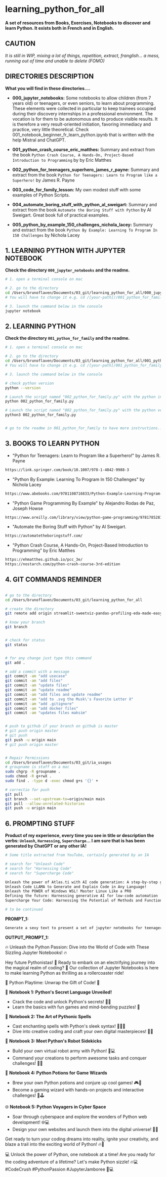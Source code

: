 # learning_python_for_all


**A set of resources from Books, Exercises, Notebooks to discover and learn Python. It exists both in French and in English.**


## CAUTION
*It is still in WIP, mixing a lot of things, repetition, extract, franglish... a mess, running out of time and unable to delete (FOMO)*


## DIRECTORIES DESCRIPTION

**What you will find in these directories....**

- **000_jupyter_notebooks:** Some notebooks to allow children (from 7 years old) or teenagers, or even seniors, to learn about programming. These elements were collected in particular to keep trainees occupied during their discovery internships in a professional environment. The vocation is for them to be autonomous and to produce visible results. It is therefore a very result-oriented initiation, favoring immediacy and practice, very little theoretical. Check 001_notebook_beginner_fr_learn_python.ipynb that is written with the help Mistral and ChatGPT.

- **001_python_crash_course_eric_matthes:** Summary and extract from the book `Python Crash Course, A Hands-On, Project-Based Introduction to Programming` by by Eric Matthes


- **002_python_for_teenagers_superhero_james_r_payne:** Summary and extract from the book `Python for Teenagers: Learn to Program like a Superhero!` by James R. Payne

- **003_code_for_family_lesson:** My own modest stuff with some examples of Python Scripts.

- **004_automate_boring_stuff_with_python_al_sweigart:** Summary and extract from the book `Automate the Boring Stuff with Python` by Al Sweigart. Great book full of practical examples.

- **005_python_by_example_150_challenges_nichola_lacey:** Summary and extract from the book `Python By Example: Learning To Program In 150 Challenges` by Nichola Lacey


## 1. LEARNING PYTHON WITH JUPYTER NOTEBOOK
**Check the directory `000_jupyter_notebooks` and the readme.**


```bash
# 1. open a terminal console on mac

# 2. go to the directory
cd /Users/brunoflaven/Documents/03_git/learning_python_for_all/000_jupyter_notebooks
# You will have to change it e.g. cd /[your-path]//001_python_for_family/

# 3. launch the command below in the console 
jupyter notebook

```

## 2. LEARNING PYTHON

**Check the directory `001_python_for_family` and the readme.**

```bash
# 1. open a terminal console on mac

# 2. go to the directory
cd /Users/brunoflaven/Documents/03_git/learning_python_for_all/001_python_for_family
# You will have to change it e.g. cd /[your-path]/001_python_for_family/

# 3. launch the command below in the console 

# check python version
python --version

# Launch the script named "002_python_for_family.py" with the python installed by default
python 002_python_for_family.py

# Launch the script named "002_python_for_family.py" with the python version 3 is installed (old mac)
python3 002_python_for_family.py


# go to the readme in 001_python_for_family to have more instructions...

```

## 3. BOOKS TO LEARN PYTHON

- "Python for Teenagers: Learn to Program like a Superhero!" by James R. Payne
```bash
https://link.springer.com/book/10.1007/978-1-4842-9988-3
```

- "Python By Example: Learning To Program In 150 Challenges" by Nichola Lacey
```bash
https://www.abebooks.com/9781108716833/Python-Example-Learning-Program-150-1108716830/plp
```


- "Python Game Programming By Example" by Alejandro Rodas de Paz, Joseph Howse

```bash
https://www.oreilly.com/library/view/python-game-programming/9781785281532/
```


- "Automate the Boring Stuff with Python" by Al Sweigart. 
```bash
https://automatetheboringstuff.com/
```



- "Python Crash Course, A Hands-On, Project-Based Introduction to Programming" by Eric Matthes

```bash
https://ehmatthes.github.io/pcc_3e/
https://nostarch.com/python-crash-course-3rd-edition
```



## 4. GIT COMMANDS REMINDER

```bash

# go to the directory
cd /Users/brunoflaven/Documents/03_git/learning_python_for_all

# create the directory
git remote add origin streamlit-sweetviz-pandas-profiling-eda-made-easy

# know your branch
git branch


# check for status
git status


# for any change just type this command
git add .

# add a commit with a message
git commit -am "add usecase"
git commit -am "add files"
git commit -am "update files"
git commit -am "update readme"
git commit -am "add files and update readme"
git commit -am "add to .svg the Musk\'s Favorite Letter X"
git commit -am "add .gitignore"
git commit -am "add docker files"
git commit -am "updates files maksim"


# push to github if your branch on github is master
# git push origin master
# git push
git push -u origin main
# git push origin master


# Repair Permissions
cd /Users/brunoflaven/Documents/03_git/ia_usages
# groupname is staff on a mac
sudo chgrp -R groupname .
sudo chmod -R g+rwX .
sudo find . -type d -exec chmod g+s '{}' +

# correctio for push
git pull
git branch --set-upstream-to=origin/main main
git pull --allow-unrelated-histories
git push -u origin main

```

## 6. PROMPTING STUFF


**Product of my experience, every time you see in title or description the verbs: `Unleash`, `Harnessing`, `Supercharge`... I am sure that is has been generated by ChatGPT or any other IA!**

```bash
# Some title extracted from YouTube, certainly generated by an IA

# search for "Unleash Code"
# search for "Harnessing Code"
# search for "Supercharge Code"

Unleash the power of Atlas.ti with AI code generation: A step-by-step guide
Unleash Code LLAMA to Generate and Explain Code in Any Language!
Unleash the POWER of Windows WSL! Master Linux Like a PRO
Defining the future: Harnessing generative AI for low-code automation
Supercharge Your Code: Harnessing the Potential of Methods and Functions

# to be continued

```

**PROMPT_1:**

```bash
Generate a sexy text to present a set of jupyter notebooks for teenagers and kids on how to start learning Python`
```
**OUTPUT_PROMPT_1:**

🔥 Unleash the Python Passion: Dive into the World of Code with These Sizzling Jupyter Notebooks! 🔥

Hey future Pythonistas! 🚀 Ready to embark on an electrifying journey into the magical realm of coding? 🌟 Our collection of Jupyter Notebooks is here to make learning Python as thrilling as a rollercoaster ride!

🎉 Python Playtime: Unwrap the Gift of Code! 🎉

🚀 **Notebook 1: Python's Secret Language Unveiled!**
   - Crack the code and unlock Python's secrets! 🕵️‍♂️
   - Learn the basics with fun games and mind-bending puzzles! 🧩

🌈 **Notebook 2: The Art of Pythonic Spells**
   - Cast enchanting spells with Python's sleek syntax! 🧙‍♂️✨
   - Dive into creative coding and craft your own digital masterpieces! 🎨🚀

🤖 **Notebook 3: Meet Python's Robot Sidekicks**
   - Build your own virtual robot army with Python! 🤖💻
   - Command your creations to perform awesome tasks and conquer challenges! 🚀🔧

🔮 **Notebook 4: Python Potions for Game Wizards**
   - Brew your own Python potions and conjure up cool games! 🎮🔮
   - Become a gaming wizard with hands-on projects and interactive challenges! 🚀🕹️

🌐 **Notebook 5: Python Voyagers in Cyber Space**
   - Soar through cyberspace and explore the wonders of Python web development! 🌐💻
   - Design your own websites and launch them into the digital universe! 🚀🚀

Get ready to turn your coding dreams into reality, ignite your creativity, and blaze a trail into the exciting world of Python! 🔥🚀

💻 Unlock the power of Python, one notebook at a time! Are you ready for the coding adventure of a lifetime? Let's make Python sizzle! 🔥💻 #CodeCrush #PythonPassion #JupyterJamboree 🚀💻